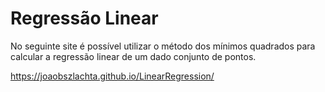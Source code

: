 # Regressão Linear

No seguinte site é possível utilizar o método dos mínimos quadrados para calcular a regressão linear de um dado conjunto de pontos.

https://joaobszlachta.github.io/LinearRegression/
